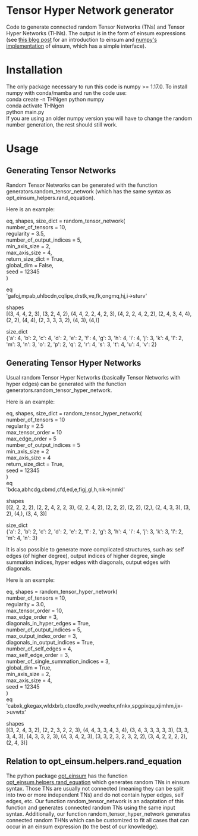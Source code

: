 # Tensor Hyper Network generator
Code to generate connected random Tensor Networks (TNs) and Tensor Hyper Networks (THNs). 
The output is in the form of einsum expressions (see [this blog post](https://rockt.github.io/2018/04/30/einsum) for an introduction to einsum and [numpy's implementation](https://numpy.org/doc/stable/reference/generated/numpy.einsum.html) of einsum, which has a simple interface).

# Installation
The only package necessary to run this code is numpy >= 1.17.0. To install numpy with conda/mamba and run the code use:    
conda create -n THNgen python numpy  
conda activate THNgen  
python main.py  
If you are using an older numpy version you will have to change the random number generation, the rest should still work.  
  
# Usage
## Generating Tensor Networks
Random Tensor Networks can be generated with the function generators.random_tensor_network (which has the same syntax as opt_einsum_helpers.rand_equation). 
  
Here is an example:  
  
eq, shapes, size_dict = random_tensor_network(  
    number_of_tensors = 10,  
    regularity = 3.5,  
    number_of_output_indices = 5,   
    min_axis_size = 2,  
    max_axis_size = 4,  
    return_size_dict = True,   
    global_dim = False,  
    seed = 12345  
)  
  
eq  
'gafoj,mpab,uhlbcdn,cqlipe,drstk,ve,fk,ongmq,hj,i->sturv'  
  
shapes  
[(3, 4, 4, 2, 3), (3, 2, 4, 2), (4, 4, 2, 2, 4, 2, 3), (4, 2, 2, 4, 2, 2), (2, 4, 3, 4, 4), (2, 2), (4, 4), (2, 3, 3, 3, 2), (4, 3), (4,)]  
  
size_dict  
{'a': 4, 'b': 2, 'c': 4, 'd': 2, 'e': 2, 'f': 4, 'g': 3, 'h': 4, 'i': 4, 'j': 3, 'k': 4, 'l': 2, 'm': 3, 'n': 3, 'o': 2, 'p': 2, 'q': 2, 'r': 4, 's': 3, 't': 4, 'u': 4, 'v': 2}  

## Generating Tensor Hyper Networks
Usual random Tensor Hyper Networks (basically Tensor Networks with hyper edges) can be generated with the function generators.random_tensor_hyper_network.  
  
Here is an example:  
  
eq, shapes, size_dict = random_tensor_hyper_network(  
    number_of_tensors = 10  
    regularity = 2.5  
    max_tensor_order = 10  
    max_edge_order = 5  
    number_of_output_indices = 5  
    min_axis_size = 2  
    max_axis_size = 4  
    return_size_dict = True,  
    seed = 12345  
)  
eq  
'bdca,abhcdg,cbmd,cfd,ed,e,figj,gl,h,nik->jnmkl'  
  
shapes  
[(2, 2, 2, 2), (2, 2, 4, 2, 2, 3), (2, 2, 4, 2), (2, 2, 2), (2, 2), (2,), (2, 4, 3, 3), (3, 2), (4,), (3, 4, 3)]  
  
size_dict  
{'a': 2, 'b': 2, 'c': 2, 'd': 2, 'e': 2, 'f': 2, 'g': 3, 'h': 4, 'i': 4, 'j': 3, 'k': 3, 'l': 2, 'm': 4, 'n': 3}  

It is also possible to generate more complicated structures, such as: self edges (of higher degree), output indices of higher degree, single summation indices, hyper edges with diagonals, output edges with diagonals.  

Here is an example:  
  
eq, shapes = random_tensor_hyper_network(  
    number_of_tensors = 10,   
    regularity = 3.0,  
    max_tensor_order = 10,  
    max_edge_order = 3,  
    diagonals_in_hyper_edges = True,  
    number_of_output_indices = 5,  
    max_output_index_order = 3,  
    diagonals_in_output_indices = True,  
    number_of_self_edges = 4,  
    max_self_edge_order = 3,  
    number_of_single_summation_indices = 3,  
    global_dim = True,  
    min_axis_size = 2,  
    max_axis_size = 4,  
    seed = 12345  
)  
eq  
'cabxk,gkegax,wldxbrb,ctoxdfo,xvdlv,weehx,nfnkx,spgpixqu,xjimhm,ijx->uvwtx'  
  
shapes  
[(3, 2, 4, 3, 2), (2, 2, 3, 2, 2, 3), (4, 4, 3, 3, 4, 3, 4), (3, 4, 3, 3, 3, 3, 3), (3, 3, 3, 4, 3), (4, 3, 3, 2, 3), (4, 3, 4, 2, 3), (3, 3, 2, 3, 2, 3, 2, 2), (3, 4, 2, 2, 2, 2), (2, 4, 3)]  

## Relation to opt_einsum.helpers.rand_equation
The python package [opt_einsum](https://optimized-einsum.readthedocs.io/en/stable/path_finding.html) has the function [opt_einsum.helpers.rand_equation](https://github.com/dgasmith/opt_einsum/blob/master/opt_einsum/helpers.py) which generates random TNs in einsum syntax. Those TNs are usually not connected (meaning they can be split into two or more independent TNs) and do not contain hyper edges, self edges, etc.
Our function random_tensor_network is an adaptation of this function and generates connected random TNs using the same input syntax.
Additionally, our function random_tensor_hyper_network generates connected random THNs which can be customized to fit all cases that can occur in an einsum expression (to the best of our knowledge).
